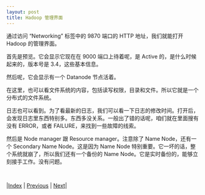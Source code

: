 ```yaml
---
layout: post
title: Hadoop 管理界面
---
```


通过访问 “Networking” 标签中的 9870 端口的 HTTP 地址，我们就能打开 Hadoop 的管理界面。

首先是预览。它会显示它现在在 9000 端口上待着呢，是 Active 的，是什么时候起来的，版本号是 3.4，这些基本信息。

然后呢，它会显示有一个 Datanode 节点活着。

在这里，也可以看文件系统的内容，包括读写权限，目录和文件。所以它就是一个分布式的文件系统。

日志也可以看到。为了看最新的日志，我们可以看一下日志的修改时间。打开后，会发现日志里东西特别多。东西多没关系。一般出了错的话呢，咱们就在里面搜有没有 ERROR，或者 FAILURE，来找到一些故障的线索。

然后是 Node manager 跟 Resource manager。注意除了 Name Node，还有一个 Secondary Name Node。这是因为 Name Node 特别重要。它一坏的话，整个系统就崩了，所以我们还有一个备份的 Name Node。它是实时备份的，能够立刻接手工作。没有问题。

<br/>

|[Index](../) | [Previous](5-hadoop) | [Next](7-debug)|
